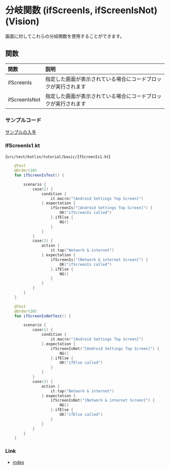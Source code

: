 # 分岐関数 (ifScreenIs, ifScreenIsNot) (Vision)

画面に対してこれらの分岐関数を使用することができます。

## 関数

| 関数            | 説明                              |
|:--------------|:--------------------------------|
| ifScreenIs    | 指定した画面が表示されている場合にコードブロックが実行されます |
| ifScreenIsNot | 指定した画面が表示されている場合にコードブロックが実行されます |

### サンプルコード

[サンプルの入手](../../../getting_samples_ja.md)

### IfScreenIs1.kt

(`src/test/kotlin/tutorial/basic/IfScreenIs1.kt`)

```kotlin
    @Test
    @Order(10)
    fun ifScreenIsTest() {

        scenario {
            case(1) {
                condition {
                    it.macro("[Android Settings Top Screen]")
                }.expectation {
                    ifScreenIs("[Android Settings Top Screen]") {
                        OK("ifScreenIs called")
                    }.ifElse {
                        NG()
                    }
                }
            }
            case(2) {
                action {
                    it.tap("Network & internet")
                }.expectation {
                    ifScreenIs("[Network & internet Screen]") {
                        OK("ifScreenIs called")
                    }.ifElse {
                        NG()
                    }
                }
            }
        }
    }

    @Test
    @Order(20)
    fun ifScreenIsNotTest() {

        scenario {
            case(1) {
                condition {
                    it.macro("[Android Settings Top Screen]")
                }.expectation {
                    ifScreenIsNot("[Android Settings Top Screen]") {
                        NG()
                    }.ifElse {
                        OK("ifElse called")
                    }
                }
            }
            case(2) {
                action {
                    it.tap("Network & internet")
                }.expectation {
                    ifScreenIsNot("[Network & internet Screen]") {
                        NG()
                    }.ifElse {
                        OK("ifElse called")
                    }
                }
            }
        }
    }
```

### Link

- [index](../../../../index_ja.md)

